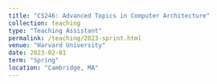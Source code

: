 ```yaml
---
title: "CS246: Advanced Topics in Computer Architecture"
collection: teaching
type: "Teaching Assistant"
permalink: /teaching/2023-sprint.html
venue: "Harvard University"
date: 2023-02-01
term: "Spring"
location: "Cambridge, MA"
---
```


